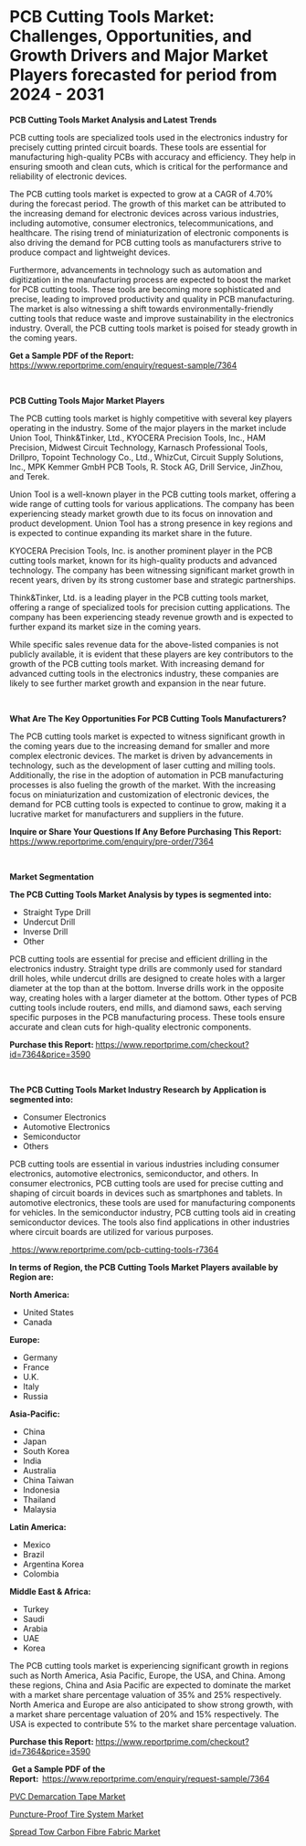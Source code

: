 <p><h1>PCB Cutting Tools Market: Challenges, Opportunities, and Growth Drivers and Major Market Players forecasted for period from 2024 - 2031</h1></p><p><strong>PCB Cutting Tools Market Analysis and Latest Trends</strong></p>
<p><p>PCB cutting tools are specialized tools used in the electronics industry for precisely cutting printed circuit boards. These tools are essential for manufacturing high-quality PCBs with accuracy and efficiency. They help in ensuring smooth and clean cuts, which is critical for the performance and reliability of electronic devices.</p><p>The PCB cutting tools market is expected to grow at a CAGR of 4.70% during the forecast period. The growth of this market can be attributed to the increasing demand for electronic devices across various industries, including automotive, consumer electronics, telecommunications, and healthcare. The rising trend of miniaturization of electronic components is also driving the demand for PCB cutting tools as manufacturers strive to produce compact and lightweight devices.</p><p>Furthermore, advancements in technology such as automation and digitization in the manufacturing process are expected to boost the market for PCB cutting tools. These tools are becoming more sophisticated and precise, leading to improved productivity and quality in PCB manufacturing. The market is also witnessing a shift towards environmentally-friendly cutting tools that reduce waste and improve sustainability in the electronics industry. Overall, the PCB cutting tools market is poised for steady growth in the coming years.</p></p>
<p><strong>Get a Sample PDF of the Report:&nbsp;</strong> <a href="https://www.reportprime.com/enquiry/request-sample/7364">https://www.reportprime.com/enquiry/request-sample/7364</a></p>
<p>&nbsp;</p>
<p><strong>PCB Cutting Tools Major Market Players</strong></p>
<p><p>The PCB cutting tools market is highly competitive with several key players operating in the industry. Some of the major players in the market include Union Tool, Think&Tinker, Ltd., KYOCERA Precision Tools, Inc., HAM Precision, Midwest Circuit Technology, Karnasch Professional Tools, Drillpro, Topoint Technology Co., Ltd., WhizCut, Circuit Supply Solutions, Inc., MPK Kemmer GmbH PCB Tools, R. Stock AG, Drill Service, JinZhou, and Terek.</p><p>Union Tool is a well-known player in the PCB cutting tools market, offering a wide range of cutting tools for various applications. The company has been experiencing steady market growth due to its focus on innovation and product development. Union Tool has a strong presence in key regions and is expected to continue expanding its market share in the future.</p><p>KYOCERA Precision Tools, Inc. is another prominent player in the PCB cutting tools market, known for its high-quality products and advanced technology. The company has been witnessing significant market growth in recent years, driven by its strong customer base and strategic partnerships.</p><p>Think&Tinker, Ltd. is a leading player in the PCB cutting tools market, offering a range of specialized tools for precision cutting applications. The company has been experiencing steady revenue growth and is expected to further expand its market size in the coming years.</p><p>While specific sales revenue data for the above-listed companies is not publicly available, it is evident that these players are key contributors to the growth of the PCB cutting tools market. With increasing demand for advanced cutting tools in the electronics industry, these companies are likely to see further market growth and expansion in the near future.</p></p>
<p>&nbsp;</p>
<p><strong>What Are The Key Opportunities For PCB Cutting Tools Manufacturers?</strong></p>
<p><p>The PCB cutting tools market is expected to witness significant growth in the coming years due to the increasing demand for smaller and more complex electronic devices. The market is driven by advancements in technology, such as the development of laser cutting and milling tools. Additionally, the rise in the adoption of automation in PCB manufacturing processes is also fueling the growth of the market. With the increasing focus on miniaturization and customization of electronic devices, the demand for PCB cutting tools is expected to continue to grow, making it a lucrative market for manufacturers and suppliers in the future.</p></p>
<p><strong>Inquire or Share Your Questions If Any Before Purchasing This Report:</strong> <a href="https://www.reportprime.com/enquiry/pre-order/7364">https://www.reportprime.com/enquiry/pre-order/7364</a></p>
<p>&nbsp;</p>
<p><strong>Market Segmentation</strong></p>
<p><strong>The PCB Cutting Tools Market Analysis by types is segmented into:</strong></p>
<p><ul><li>Straight Type Drill</li><li>Undercut Drill</li><li>Inverse Drill</li><li>Other</li></ul></p>
<p><p>PCB cutting tools are essential for precise and efficient drilling in the electronics industry. Straight type drills are commonly used for standard drill holes, while undercut drills are designed to create holes with a larger diameter at the top than at the bottom. Inverse drills work in the opposite way, creating holes with a larger diameter at the bottom. Other types of PCB cutting tools include routers, end mills, and diamond saws, each serving specific purposes in the PCB manufacturing process. These tools ensure accurate and clean cuts for high-quality electronic components.</p></p>
<p><strong>Purchase this Report:&nbsp;</strong><a href="https://www.reportprime.com/checkout?id=7364&price=3590">https://www.reportprime.com/checkout?id=7364&price=3590</a></p>
<p>&nbsp;</p>
<p><strong>The PCB Cutting Tools Market Industry Research by Application is segmented into:</strong></p>
<p><ul><li>Consumer Electronics</li><li>Automotive Electronics</li><li>Semiconductor</li><li>Others</li></ul></p>
<p><p>PCB cutting tools are essential in various industries including consumer electronics, automotive electronics, semiconductor, and others. In consumer electronics, PCB cutting tools are used for precise cutting and shaping of circuit boards in devices such as smartphones and tablets. In automotive electronics, these tools are used for manufacturing components for vehicles. In the semiconductor industry, PCB cutting tools aid in creating semiconductor devices. The tools also find applications in other industries where circuit boards are utilized for various purposes.</p></p>
<p><a href="https://www.reportprime.com/pcb-cutting-tools-r7364">&nbsp;https://www.reportprime.com/pcb-cutting-tools-r7364</a></p>
<p><strong>In terms of Region, the PCB Cutting Tools Market Players available by Region are:</strong></p>
<p>
    <p> <strong> North America: </strong>
        <ul>
            <li>United States</li>
            <li>Canada</li>
        </ul>
        </p> 
    <p> <strong> Europe: </strong>
        <ul>
            <li>Germany</li>
            <li>France</li>
            <li>U.K.</li>
            <li>Italy</li>
            <li>Russia</li>
        </ul>
        </p> 
    <p> <strong> Asia-Pacific: </strong>
        <ul>
            <li>China</li>
            <li>Japan</li>
            <li>South Korea</li>
            <li>India</li>
            <li>Australia</li>
            <li>China Taiwan</li>
            <li>Indonesia</li>
            <li>Thailand</li>
            <li>Malaysia</li>
        </ul>
        </p> 
    <p> <strong> Latin America: </strong>
        <ul>
            <li>Mexico</li>
            <li>Brazil</li>
            <li>Argentina Korea</li>
            <li>Colombia</li>
        </ul>
        </p> 
    <p> <strong> Middle East & Africa: </strong>
        <ul>
            <li>Turkey</li>
            <li>Saudi</li>
            <li>Arabia</li>
            <li>UAE</li>
            <li>Korea</li>
        </ul>
    </p>
    </p>
<p><p>The PCB cutting tools market is experiencing significant growth in regions such as North America, Asia Pacific, Europe, the USA, and China. Among these regions, China and Asia Pacific are expected to dominate the market with a market share percentage valuation of 35% and 25% respectively. North America and Europe are also anticipated to show strong growth, with a market share percentage valuation of 20% and 15% respectively. The USA is expected to contribute 5% to the market share percentage valuation.</p></p>
<p><strong>Purchase this Report: </strong><a href="https://www.reportprime.com/checkout?id=7364&price=3590">https://www.reportprime.com/checkout?id=7364&price=3590</a></p>
<p>&nbsp;<strong>Get a Sample PDF of the Report:&nbsp;&nbsp;</strong><a href="https://www.reportprime.com/enquiry/request-sample/7364">https://www.reportprime.com/enquiry/request-sample/7364</a></p>
<p><strong></strong></p>
<p><p><a href="https://www.linkedin.com/pulse/pvc-demarcation-tape-market-research-report-provides-critical-swnje?trackingId=hRnVSNRCCSW89%2BlBYB97eA%3D%3D">PVC Demarcation Tape Market</a></p><p><a href="https://www.linkedin.com/pulse/puncture-proof-tire-system-market-growth-trends-covid-19-1uazc?trackingId=hT%2Bh5ZKKFjUp50cGnszezA%3D%3D">Puncture-Proof Tire System Market</a></p><p><a href="https://www.linkedin.com/pulse/spread-tow-carbon-fibre-fabric-market-growth-trends-zvgje?trackingId=NEYf7Ky1x0mSuIgsFA4jwA%3D%3D">Spread Tow Carbon Fibre Fabric Market</a></p></p>